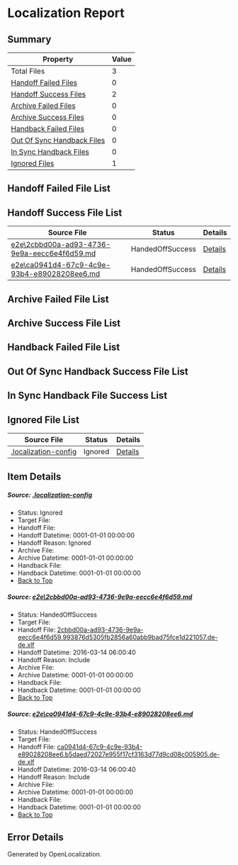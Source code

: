 # <a name='report-top'></a> Localization Report

## Summary
 Property | Value 
 -------- | ----- 
 Total Files | 3
[ Handoff Failed Files ](#handoff-failed-list)| 0
[ Handoff Success Files ](#handoff-success-list)| 2
[ Archive Failed Files ](#archive-failed-list)| 0
[ Archive Success Files ](#archive-success-list)| 0
[ Handback Failed Files ](#handback-failed-list)| 0
[ Out Of Sync Handback Files ](#outofsync-handback-success-list)| 0
[ In Sync Handback Files ](#insync-handback-success-list)| 0
[ Ignored Files ](#ignored-list)| 1

## <a name='handoff-failed-list'></a> Handoff Failed File List

## <a name='handoff-success-list'></a> Handoff Success File List
 Source File | Status | Details 
 ----------- | ------ | ------- 
 [e2e\2cbbd00a-ad93-4736-9e9a-eecc6e4f6d59.md](https://github.com/OpenLocalizationTest/oltest/blob/92bce5e15a93f342cd1d079aa3289bf6d5525d48/e2e/2cbbd00a-ad93-4736-9e9a-eecc6e4f6d59.md) | HandedOffSuccess | [Details](#a156e22df7895a91113764b3c1994b3582df6e6b1)
 [e2e\ca0941d4-67c9-4c9e-93b4-e89028208ee6.md](https://github.com/OpenLocalizationTest/oltest/blob/92bce5e15a93f342cd1d079aa3289bf6d5525d48/e2e/ca0941d4-67c9-4c9e-93b4-e89028208ee6.md) | HandedOffSuccess | [Details](#26c76d7837c9e08f8c2aadfd57545056f65ff7612)

## <a name='archive-failed-list'></a> Archive Failed File List

## <a name='archive-success-list'></a> Archive Success File List

## <a name='handback-failed-list'></a> Handback Failed File List

## <a name='outofsync-handback-success-list'></a> Out Of Sync Handback Success File List

## <a name='insync-handback-success-list'></a> In Sync Handback File Success List

## <a name='ignored-list'></a> Ignored File List
 Source File | Status | Details 
 ----------- | ------ | ------- 
 [.localization-config](https://github.com/OpenLocalizationTest/oltest/blob/92bce5e15a93f342cd1d079aa3289bf6d5525d48/.localization-config) | Ignored | [Details](#66aca4b1c2f43b14ec41e0e427345df94af1d5e10)

## Item Details
##### <a name='66aca4b1c2f43b14ec41e0e427345df94af1d5e10'></a> Source: [.localization-config](https://github.com/OpenLocalizationTest/oltest/blob/92bce5e15a93f342cd1d079aa3289bf6d5525d48/.localization-config)
* Status: Ignored
* Target File: 
* Handoff File: 
* Handoff Datetime: 0001-01-01 00:00:00
* Handoff Reason: Ignored
* Archive File: 
* Archive Datetime: 0001-01-01 00:00:00
* Handback File: 
* Handback Datetime: 0001-01-01 00:00:00
* [Back to Top](#report-top)

##### <a name='a156e22df7895a91113764b3c1994b3582df6e6b1'></a> Source: [e2e\2cbbd00a-ad93-4736-9e9a-eecc6e4f6d59.md](https://github.com/OpenLocalizationTest/oltest/blob/92bce5e15a93f342cd1d079aa3289bf6d5525d48/e2e/2cbbd00a-ad93-4736-9e9a-eecc6e4f6d59.md)
* Status: HandedOffSuccess
* Target File: 
* Handoff File: [2cbbd00a-ad93-4736-9e9a-eecc6e4f6d59.993876d5305fb2856a60abb9bad75fce1d221057.de-de.xlf](https://github.com/OpenLocalizationTestOrg/olhandoff/blob/e82c6989a635019ba0f8bd0209944665f9537821/ol-handoff/OpenLocalizationTestOrg/oltest.de-de/xinjiang/ht/2cbbd00a-ad93-4736-9e9a-eecc6e4f6d59.993876d5305fb2856a60abb9bad75fce1d221057.de-de.xlf)
* Handoff Datetime: 2016-03-14 06:00:40
* Handoff Reason: Include
* Archive File: 
* Archive Datetime: 0001-01-01 00:00:00
* Handback File: 
* Handback Datetime: 0001-01-01 00:00:00
* [Back to Top](#report-top)

##### <a name='26c76d7837c9e08f8c2aadfd57545056f65ff7612'></a> Source: [e2e\ca0941d4-67c9-4c9e-93b4-e89028208ee6.md](https://github.com/OpenLocalizationTest/oltest/blob/92bce5e15a93f342cd1d079aa3289bf6d5525d48/e2e/ca0941d4-67c9-4c9e-93b4-e89028208ee6.md)
* Status: HandedOffSuccess
* Target File: 
* Handoff File: [ca0941d4-67c9-4c9e-93b4-e89028208ee6.b5daed72027e955f17cf3163d77d9cd08c005905.de-de.xlf](https://github.com/OpenLocalizationTestOrg/olhandoff/blob/e82c6989a635019ba0f8bd0209944665f9537821/ol-handoff/OpenLocalizationTestOrg/oltest.de-de/xinjiang/ht/ca0941d4-67c9-4c9e-93b4-e89028208ee6.b5daed72027e955f17cf3163d77d9cd08c005905.de-de.xlf)
* Handoff Datetime: 2016-03-14 06:00:40
* Handoff Reason: Include
* Archive File: 
* Archive Datetime: 0001-01-01 00:00:00
* Handback File: 
* Handback Datetime: 0001-01-01 00:00:00
* [Back to Top](#report-top)


## Error Details

Generated by OpenLocalization.
